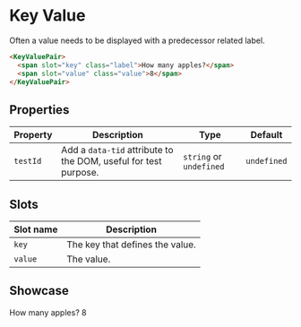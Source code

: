 <script lang="ts">
    import KeyValue from "$lib/components/KeyValuePair.svelte";
</script>

# Key Value

Often a value needs to be displayed with a predecessor related label.

```html
<KeyValuePair>
  <span slot="key" class="label">How many apples?</span>
  <span slot="value" class="value">8</span>
</KeyValuePair>
```

## Properties

| Property | Description                                                     | Type                    | Default     |
| -------- | --------------------------------------------------------------- | ----------------------- | ----------- |
| `testId` | Add a `data-tid` attribute to the DOM, useful for test purpose. | `string` or `undefined` | `undefined` |

## Slots

| Slot name | Description                     |
| --------- | ------------------------------- |
| `key`     | The key that defines the value. |
| `value`   | The value.                      |

## Showcase

<KeyValuePair>
  <span slot="key" class="label">How many apples?</span>
  <span slot="value" class="value">8</span>
</KeyValuePair>
